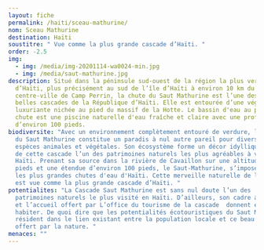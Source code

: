```yaml
---
layout: fiche
permalink: /haiti/sceau-mathurine/
nom: Sceau Mathurine
destination: Haïti
soustitre: " Vue comme la plus grande cascade d’Haïti. "
order: -2.5
img:
  - img: /media/img-20201114-wa0024-min.jpg
  - img: /media/saut-mathurine.jpg
description: Situé dans la péninsule sud-ouest de la région la plus verte
  d’Haïti, plus précisément au sud de l’île d’Haïti à environ 10 km du
  centre-ville de Camp Perrin, la chute du Saut Mathurine est l’une des plus
  belles cascades de la République d’Haïti. Elle est entourée d’une végétation
  luxuriante nichée au pied du massif de la Hotte. Le bassin d'eau au pied de la
  chute est une piscine naturelle d'eau fraîche et claire avec une profondeur
  d’environ 100 pieds.
biodiversite: "Avec un environnement complètement entouré de verdure, la cascade
  du Saut Mathurine constitue un paradis à nul autre pareil pour diverses
  espèces animales et végétales. Son écosystème forme un décor idyllique faisant
  de cette cascade l’un des patrimoines naturels les plus agréables à visiter en
  Haïti. Prenant sa source dans la rivière de Cavaillon sur une altitude de 90
  pieds et une étendue d’environ 100 pieds, le Saut-Mathurine, s’impose parmi
  les plus grandes chutes d'eau d'Haïti. Cette merveille naturelle de la Caraïbe
  est vue comme la plus grande cascade d’Haïti. "
potentialites: "La Cascade Saut Mathurine est sans nul doute l’un des
  patrimoines naturels le plus visité en Haïti. D’ailleurs, son cadre attrayant
  et l’accueil offert par L’office du tourisme de la cascade  donnent envie d’y
  habiter. De quoi dire que les potentialités écotouristiques du Saut Mathurine
  résident dans le lien existant entre la population locale et ce beau cadeau
  offert par la nature. "
menaces: ""
---
```

